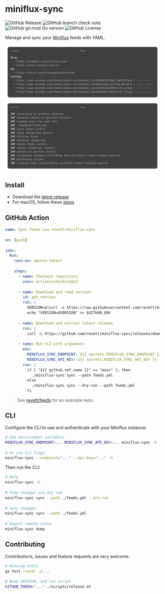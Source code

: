 # miniflux-sync

![GitHub Release](https://img.shields.io/github/v/release/revett/miniflux-sync?label=Release)
![GitHub branch check runs](https://img.shields.io/github/check-runs/revett/miniflux-sync/main?label=Checks)
![GitHub go.mod Go version](https://img.shields.io/github/go-mod/go-version/revett/miniflux-sync)
![GitHub License](https://img.shields.io/github/license/revett/miniflux-sync?label=License)

Manage and sync your [Miniflux](https://github.com/miniflux/v2) feeds with YAML.

![YAML config](./.resources/config.png)
![Logs](./.resources/logs.png)

## Install

- Download the [latest release](https://github.com/revett/miniflux-sync/releases)
- For macOS, follow these [steps](https://support.apple.com/en-il/guide/mac-help/mchleab3a043/mac)

## GitHub Action

```yaml
name: Sync feeds via revett/miniflux-sync

on: [push]

jobs:
  Run:
    runs-on: ubuntu-latest

    steps:
      - name: Checkout repository
        uses: actions/checkout@v2

      - name: Download and read version
        id: get_version
        run: |
          VERSION=$(curl -s https://raw.githubusercontent.com/revett/miniflux-sync/main/VERSION)
          echo "VERSION=$VERSION" >> $GITHUB_ENV

      - name: Download and extract latest release
        run: |
          curl -L https://github.com/revett/miniflux-sync/releases/download/${{ env.VERSION }}/miniflux-sync_Linux_x86_64.tar.gz | tar -xz

      - name: Run CLI with arguments
        env:
          MINIFLUX_SYNC_ENDPOINT: ${{ secrets.MINIFLUX_SYNC_ENDPOINT }}
          MINIFLUX_SYNC_API_KEY: ${{ secrets.MINIFLUX_SYNC_API_KEY }}
        run: |
          if [ "${{ github.ref_name }}" == "main" ]; then
            ./miniflux-sync sync --path feeds.yml
          else
            ./miniflux-sync sync --dry-run --path feeds.yml
          fi
```

> See [revett/feeds](https://github.com/revett/feeds) for an example repo.

## CLI

Configure the CLI to use and authenticate with your Miniflux instance:

```bash
# Use environment variables
MINIFLUX_SYNC_ENDPOINT=... MINIFLUX_SYNC_API_KEY=... miniflux-sync -h

# Or via CLI flags
miniflux-sync --endpoint="..." --api-key="..." -h
```

Then run the CLI:

```bash
# Help
miniflux-sync -h

# View changes via dry run
miniflux-sync sync --path ./feeds.yml --dry-run

# Sync changes
miniflux-sync sync --path ./feeds.yml

# Export remote state
miniflux-sync dump
```

## Contributing

Contributions, issues and feature requests are very welcome.

```bash
# Running tests
go test -cover ./...

# Bump VERSION, and run script
GITHUB_TOKEN="..." ./scripts/release.sh
```
